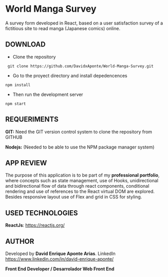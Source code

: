 

# World Manga Survey

A survey form developed in React, based on a user satisfaction survey of a fictitious site to read manga (Japanese comics) online.

<h2>DOWNLOAD</h2>

- Clone the repository
```
 git clone https://github.com/DavidxAponte/World-Manga-Survey.git
```
- Go to the proyect directory and install depedencences
```
npm install
```
- Then run the development server
```
npm start 
```

<h2>REQUERIMENTS</h2>

**GIT:** Need the GIT version control system to clone the repository from GITHUB

**Nodejs:** (Needed to be able to use the NPM package manager system)


## APP REVIEW 

The purpose of this application is to be part of my **professional portfolio**, where concepts such as state management, use of Hooks, unidirectional and bidirectional flow of data through react components, conditional rendering and use of references to the React virtual DOM are explored. Besides responsive layout use of Flex and grid in CSS for styling.

<h2> USED TECHNOLOGIES </h2>

**ReactJs**: https://reactjs.org/

<h2> AUTHOR </h2>

Developed by **David Enrique Aponte Arias**.
LinkedIn https://www.linkedin.com/in/david-enrique-aponte/

**Front End Developer / Desarrolador Web Front End**
















